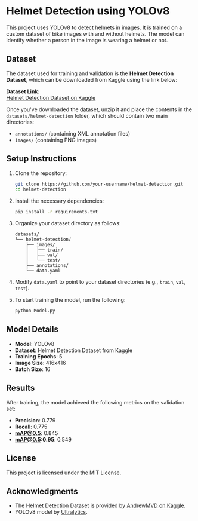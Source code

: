 # Helmet Detection using YOLOv8

This project uses YOLOv8 to detect helmets in images. It is trained on a custom dataset of bike images with and without helmets. The model can identify whether a person in the image is wearing a helmet or not.

## Dataset

The dataset used for training and validation is the **Helmet Detection Dataset**, which can be downloaded from Kaggle using the link below:

**Dataset Link:**  
[Helmet Detection Dataset on Kaggle](https://www.kaggle.com/datasets/andrewmvd/helmet-detection)

Once you've downloaded the dataset, unzip it and place the contents in the `datasets/helmet-detection` folder, which should contain two main directories:

- `annotations/` (containing XML annotation files)
- `images/` (containing PNG images)

## Setup Instructions

1. Clone the repository:

   ```bash
   git clone https://github.com/your-username/helmet-detection.git
   cd helmet-detection
   ```

2. Install the necessary dependencies:

   ```bash
   pip install -r requirements.txt
   ```

3. Organize your dataset directory as follows:

   ```
   datasets/
   └── helmet-detection/
       ├── images/
       │   ├── train/
       │   ├── val/
       │   └── test/
       ├── annotations/
       └── data.yaml
   ```

4. Modify `data.yaml` to point to your dataset directories (e.g., `train`, `val`, `test`).

5. To start training the model, run the following:
   ```bash
   python Model.py
   ```

## Model Details

- **Model**: YOLOv8
- **Dataset**: Helmet Detection Dataset from Kaggle
- **Training Epochs**: 5
- **Image Size**: 416x416
- **Batch Size**: 16

## Results

After training, the model achieved the following metrics on the validation set:

- **Precision**: 0.779
- **Recall**: 0.775
- **mAP@0.5**: 0.845
- **mAP@0.5:0.95**: 0.549

## License

This project is licensed under the MIT License.

## Acknowledgments

- The Helmet Detection Dataset is provided by [AndrewMVD on Kaggle](https://www.kaggle.com/datasets/andrewmvd/helmet-detection).
- YOLOv8 model by [Ultralytics](https://github.com/ultralytics/yolov8).

